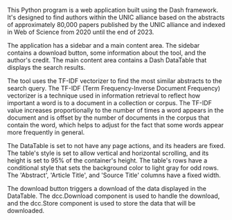 
This Python program is a web application built using the Dash framework. It's designed to find authors within the UNIC alliance based on the abstracts of approximately 80,000 papers published by the UNIC alliance and indexed in Web of Science from 2020 until the end of 2023.

The application has a sidebar and a main content area. The sidebar contains a download button, some information about the tool, and the author's credit. The main content area contains a Dash DataTable that displays the search results.

The tool uses the TF-IDF vectorizer to find the most similar abstracts to the search query. The TF-IDF (Term Frequency-Inverse Document Frequency) vectorizer is a technique used in information retrieval to reflect how important a word is to a document in a collection or corpus. The TF-IDF value increases proportionally to the number of times a word appears in the document and is offset by the number of documents in the corpus that contain the word, which helps to adjust for the fact that some words appear more frequently in general.

The DataTable is set to not have any page actions, and its headers are fixed. The table's style is set to allow vertical and horizontal scrolling, and its height is set to 95% of the container's height. The table's rows have a conditional style that sets the background color to light gray for odd rows. The 'Abstract', 'Article Title', and 'Source Title' columns have a fixed width.

The download button triggers a download of the data displayed in the DataTable. The dcc.Download component is used to handle the download, and the dcc.Store component is used to store the data that will be downloaded.
